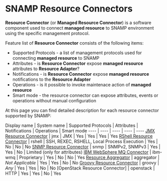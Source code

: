 SNAMP Resource Connectors
====
**Resource Connector** (or **Managed Resource Connector**) is a software component used to connect **managed resource** to SNAMP environment using the specific management protocol.

Feature list of **Resource Connector** consists of the following items:
* Supported Protocols - a list of management protocols used for connecting **managed resource** to SNAMP
* Attributes - is **Resource Connector** expose **managed resource** attributes to **Resource Adapter**?
* Notifications - is **Resource Connector** expose **managed resource** notifications to the **Resource Adapter**
* Operations - is it possible to invoke maintenace action of **managed resource**
* Smart mode - the resource connector can expose attributes, events or operations without manual configuration

At this page you can find detailed description for each resource connector supported by SNAMP:

Display name | System name | Supported Protocols | Attributes | Notifications | Operations | Smart mode
---- | ---- | ---- | ---- | ----
[JMX Resource Connector](jmx-connector.md) | jmx | JMX | Yes | Yes | Yes | Yes
[RShell Resource Connector](rshell-connector.md) | rshell | SSH, REXEC, RSHELL, Local Process Execution | Yes | No | No | No
[SNMP Resource Connector](snmp-connector.md) | snmp | SNMPv2, SNMPv3 | Yes | Yes | No | Limited (only for attributes)
[IBM WebSphere MQ Connector](wmq-connector.md) | ibm-wmq | Proprietary | Yes | No | No | Yes
[Resource Aggregator](aggregator-connector.md) | aggregator | _Not Applicable_ | Yes | Yes | No | No
[Groovy Resource Connector](groovy-connector.md) | groovy | _Any_ | Yes | Yes | No | No
[OpenStack Resource Connector] | openstack | HTTP | Yes | Yes | No | Yes
